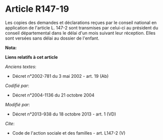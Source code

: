 # Article R147-19

Les copies des demandes et déclarations reçues par le conseil national en application de l'article L. 147-2 sont transmises
par celui-ci au président du conseil départemental dans le délai d'un mois suivant leur réception. Elles sont versées sans
délai au dossier de l'enfant.

**Nota:**



**Liens relatifs à cet article**

_Anciens textes_:

  - Décret n°2002-781 du 3 mai 2002 - art. 19 (Ab)

_Codifié par_:

  - Décret n°2004-1136 du 21 octobre 2004

_Modifié par_:

  - Décret n°2013-938 du 18 octobre 2013 - art. 1 (VD)

_Cite_:

  - Code de l'action sociale et des familles - art. L147-2 (V)
